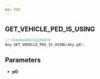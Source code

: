 ```yaml
---
ns: PED
---
```

## GET_VEHICLE_PED_IS_USING

```c
// 0x6094AD011A2EA87D
Any GET_VEHICLE_PED_IS_USING(Any p0);
```

## Parameters
* **p0**:
